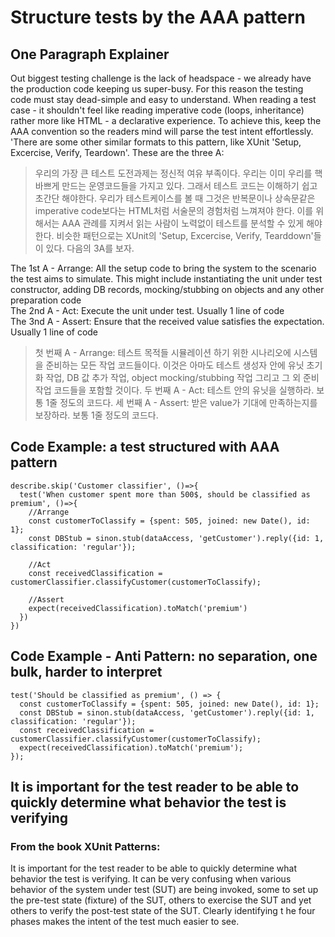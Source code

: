 # Structure tests by the AAA pattern

## One Paragraph Explainer
Out biggest testing challenge is the lack of headspace - we already have the production code keeping us super-busy. For this reason the testing code must stay dead-simple and easy to understand. When reading a test case - it shouldn't feel like reading imperative code (loops, inheritance) rather more like HTML - a declarative experience. To achieve this, keep the AAA convention so the readers mind will parse the test intent effortlessly. 'There are some other similar formats to this pattern, like XUnit 'Setup, Excercise, Verify, Teardown'. These are the three A:


> 우리의 가장 큰 테스트 도전과제는 정신적 여유 부족이다. 
> 우리는 이미 우리를 핵바쁘게 만드는 운영코드들을 가지고 있다. 
> 그래서 테스트 코드는 이해하기 쉽고 초간단 해야한다. 
> 우리가 테스트케이스를 볼 때 그것은 반복문이나 상속문같은 imperative code보다는 HTML처럼 서술문의 경험처럼 느껴져야 한다. 
> 이를 위해서는 AAA 관례를 지켜서 읽는 사람이 노력없이 테스트를 분석할 수 있게 해야 한다. 
> 비슷한 패턴으로는 XUnit의 'Setup, Excercise, Verify, Tearddown'들이 있다. 다음의 3A를 보자. 

The 1st A - Arrange: All the setup code to bring the system to the scenario the test aims to simulate. This might include instantiating the unit under test constructor, adding DB records, mocking/stubbing on objects and any other preparation code
<br>
The 2nd A - Act: Execute the unit under test. Usually 1 line of code
<br>
The 3nd A - Assert: Ensure that the received value satisfies the expectation. Usually 1 line of code

> 첫 번째 A - Arrange: 테스트 목적들 시뮬레이션 하기 위한 시나리오에 시스템을 준비하는 모든 작업 코드들이다.
> 이것은 아마도 테스트 생성자 안에 유닛 초기화 작업, DB 값 추가 작업, object mocking/stubbing 작업 그리고 그 외 준비 작업 코드들을 포함할 것이다.
> 두 번째 A - Act: 테스트 안의 유닛을 실행하라. 보통 1줄 정도의 코드다. 
> 세 번째 A - Assert: 받은 value가 기대에 만족하는지를 보장하라. 보통 1줄 정도의 코드다.


## Code Example: a test structured with AAA pattern
```
describe.skip('Customer classifier', ()=>{
  test('When customer spent more than 500$, should be classified as premium', ()=>{
    //Arrange
    const customerToClassify = {spent: 505, joined: new Date(), id: 1};
    const DBStub = sinon.stub(dataAccess, 'getCustomer').reply({id: 1, classification: 'regular'});
    
    //Act
    const receivedClassification = customerClassifier.classifyCustomer(customerToClassify);
    
    //Assert
    expect(receivedClassification).toMatch('premium')    
  })
})
```

## Code Example - Anti Pattern: no separation, one bulk, harder to interpret
```
test('Should be classified as premium', () => {
  const customerToClassify = {spent: 505, joined: new Date(), id: 1};
  const DBStub = sinon.stub(dataAccess, 'getCustomer').reply({id: 1, classification: 'regular'});
  const receivedClassification = customerClassifier.classifyCustomer(customerToClassify);
  expect(receivedClassification).toMatch('premium');
});
```

## It is important for the test reader to be able to quickly determine what behavior the test is verifying
### From the book XUnit Patterns:
It is important for the test reader to be able to quickly determine what behavior the test is verifying. It can be very confusing when various behavior of the system under test (SUT) are being invoked, some to set up the pre-test state (fixture) of the SUT, others to exercise the SUT and yet others to verify the post-test state of the SUT. Clearly identifying t he four phases makes the intent of the test much easier to see.

>  
